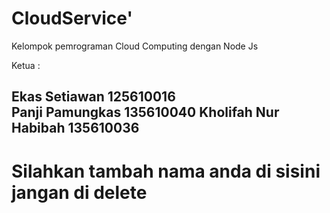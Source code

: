 # CloudService'

Kelompok pemrograman Cloud Computing dengan Node Js

Ketua : <h2>Ekas Setiawan  125610016 <br />
        Panji Pamungkas 135610040
        Kholifah Nur Habibah 135610036




# Silahkan tambah nama anda di sisini jangan di delete
